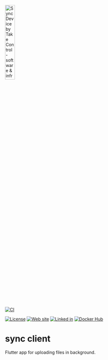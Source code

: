 <img src="https://takecontrolsoft.eu/wp-content/uploads/2023/11/TakeControlTransparentGreenLogo-1.png" alt="Sync Device by Take Control - software & infrastructure" width="25%">

[![CI](https://github.com/takecontrolsoft/sync_client/actions/workflows/FlutterApp.yml/badge.svg)](https://github.com/takecontrolsoft/sync_client/actions/workflows/FlutterApp.yml)

[![License](https://img.shields.io/badge/License-Apache-purple)](https://www.apache.org/licenses/LICENSE-2.0)
[![Web site](https://img.shields.io/badge/Web_site-takecontrolsoft.eu-pink)](https://takecontrolsoft.eu/)
[![Linked in](https://img.shields.io/badge/Linked_In-take_control_si-blue)](https://www.linkedin.com/company/take-control-si/)
[![Docker Hub](https://img.shields.io/badge/Docker_Hub-sync_server-blue)](https://hub.docker.com/repository/docker/takecontrolorg/sync_server/general)

# sync client
Flutter app for uploading files in background.
